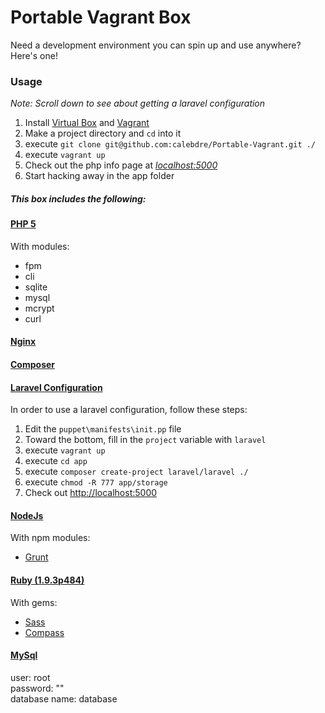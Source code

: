# Portable Vagrant Box

Need a development environment you can spin up and use anywhere? Here's one!

### Usage
*Note: Scroll down to see about getting a laravel configuration*  
1. Install [Virtual Box](https://www.virtualbox.org/wiki/Downloads) and [Vagrant](http://www.vagrantup.com/downloads.html)  
2. Make a project directory and `cd` into it  
3. execute `git clone git@github.com:calebdre/Portable-Vagrant.git ./`  
4. execute `vagrant up`  
5. Check out the php info page at *[localhost:5000](http://localhost:5000)*  
6. Start hacking away in the app folder


##### This box includes the following:
#### [PHP 5](http://php.net)
With modules:
- fpm
- cli
- sqlite
- mysql
- mcrypt
- curl

#### [Nginx](http://nginx.org/en/)

#### [Composer](https://getcomposer.org)

#### [Laravel Configuration](http://laravel.com)
In order to use a laravel configuration, follow these steps:  
1. Edit the `puppet\manifests\init.pp` file  
2. Toward the bottom, fill in the `project` variable with `laravel`  
3. execute `vagrant up`  
4. execute `cd app`  
5. execute `composer create-project laravel/laravel ./`
6. execute `chmod -R 777 app/storage`  
7. Check out [http://localhost:5000](http://localhost:5000)
#### [NodeJs](https://getcomposer.org/)
With npm modules:
- [Grunt](http://gruntjs.com)

#### [Ruby (1.9.3p484)](https://www.ruby-lang.org/en/)
With gems:
- [Sass](http://sass-lang.com)
- [Compass](http://compass-style.org/)

#### [MySql](http://www.mysql.com/)
user: root  
password: ""  
database name: database  